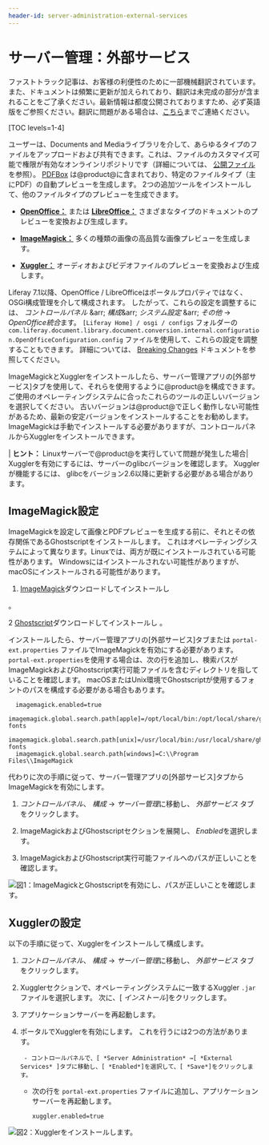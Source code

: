 ```yaml
---
header-id: server-administration-external-services
---
```


# サーバー管理：外部サービス

<p class="alert alert-info"><span class="wysiwyg-color-blue120">ファストトラック記事は、お客様の利便性のために一部機械翻訳されています。また、ドキュメントは頻繁に更新が加えられており、翻訳は未完成の部分が含まれることをご了承ください。最新情報は都度公開されておりますため、必ず英語版をご参照ください。翻訳に問題がある場合は、<a href="mailto:support-content-jp@liferay.com">こちら</a>までご連絡ください。</span></p>

[TOC levels=1-4]

ユーザーは、Documents and Mediaライブラリを介して、あらゆるタイプのファイルをアップロードおよび共有できます。これは、ファイルのカスタマイズ可能で権限が有効なオンラインリポジトリです（詳細については、 [公開ファイル ](/docs/7-1/user/-/knowledge_base/u/publishing-files) を参照）。 [PDFBox](https://pdfbox.apache.org/) は@product@に含まれており、特定のファイルタイプ（主にPDF）の自動プレビューを生成します。 2つの追加ツールをインストールして、他のファイルタイプのプレビューを生成できます。

  - [**OpenOffice：**](https://www.openoffice.org/) または [**LibreOffice：**](https://www.libreoffice.org/) さまざまなタイプのドキュメントのプレビューを変換および生成します。

  - [**ImageMagick：**](https://www.imagemagick.org/script/index.php) 多くの種類の画像の高品質な画像プレビューを生成します。

  - [**Xuggler：**](http://www.xuggle.com/xuggler/) オーディオおよびビデオファイルのプレビューを変換および生成します。

Liferay 7.1以降、OpenOffice / LibreOfficeはポータルプロパティではなく、OSGi構成管理を介して構成されます。 したがって、これらの設定を調整するには、 *コントロールパネル* \&arr; *構成*\&arr; *システム設定* \&arr; *その他* → *OpenOffice統合*ます。 `[Liferay Home] / osgi / configs` フォルダーの `com.liferay.document.library.document.conversion.internal.configuration.OpenOfficeConfiguration.config` ファイルを使用して、これらの設定を調整することもできます。 詳細については、 [Breaking Changes](https://portal.liferay.dev/docs/7-1/reference/-/knowledge_base/r/breaking-changes#moved-openoffice-properties-to-osgi-configuration) ドキュメントを参照してください。

ImageMagickとXugglerをインストールしたら、サーバー管理アプリの[外部サービス]タブを使用して、それらを使用するように@product@を構成できます。 ご使用のオペレーティングシステムに合ったこれらのツールの正しいバージョンを選択してください。 古いバージョンは@product@で正しく動作しない可能性があるため、最新の安定バージョンをインストールすることをお勧めします。 ImageMagickは手動でインストールする必要がありますが、コントロールパネルからXugglerをインストールできます。

| **ヒント：** Linuxサーバーで@product@を実行していて問題が発生した場合| Xugglerを有効にするには、サーバーのglibcバージョンを確認します。 Xugglerが機能するには、 glibcをバージョン2.6以降に更新する必要がある場合があります。

## ImageMagick設定

ImageMagickを設定して画像とPDFプレビューを生成する前に、それとその依存関係であるGhostscriptをインストールします。 これはオペレーティングシステムによって異なります。Linuxでは、両方が既にインストールされている可能性があります。 Windowsにはインストールされない可能性がありますが、macOSにインストールされる可能性があります。

1.  [ImageMagick](https://www.imagemagick.org/script/index.php)ダウンロードしてインストールし

 。</p></li> 
   
   2  [Ghostscript](https://www.ghostscript.com/)ダウンロードしてインストールし 。</p></li> </ol> 
  
  インストールしたら、サーバー管理アプリの[外部サービス]タブまたは `portal-ext.properties` ファイルでImageMagickを有効にする必要があります。 `portal-ext.properties`を使用する場合は、次の行を追加し、検索パスがImageMagickおよびGhostscript実行可能ファイルを含むディレクトリを指していることを確認します。 macOSまたはUnix環境でGhostscriptが使用するフォントのパスを構成する必要がある場合もあります。
  
      imagemagick.enabled=true
      imagemagick.global.search.path[apple]=/opt/local/bin:/opt/local/share/ghostscript/fonts:/opt/local/share/fonts/urw-fonts
      imagemagick.global.search.path[unix]=/usr/local/bin:/usr/local/share/ghostscript/fonts:/usr/local/share/fonts/urw-fonts
      imagemagick.global.search.path[windows]=C:\\Program Files\\ImageMagick
      
  
  代わりに次の手順に従って、サーバー管理アプリの[外部サービス]タブからImageMagickを有効にします。
  
  1.  *コントロールパネル*、 *構成* → *サーバー管理*に移動し、 *外部サービス* タブをクリックします。

2.  ImageMagickおよびGhostscriptセクションを展開し、 *Enabled*を選択します。

3.  ImageMagickおよびGhostscript実行可能ファイルへのパスが正しいことを確認します。

![図1：ImageMagickとGhostscriptを有効にし、パスが正しいことを確認します。](../../../../images/imagemagick-ghostscript.png)



## Xugglerの設定

以下の手順に従って、Xugglerをインストールして構成します。

1.  *コントロールパネル*、 *構成* → *サーバー管理*に移動し、 *外部サービス* タブをクリックします。

2.  Xugglerセクションで、オペレーティングシステムに一致するXuggler `.jar` ファイルを選択します。 次に、[ *インストール*]をクリックします。

3.  アプリケーションサーバーを再起動します。

4.  ポータルでXugglerを有効にします。 これを行うには2つの方法があります。
   
         - コントロールパネルで、[ *Server Administration* →[ *External Services* ]タブに移動し、[ *Enabled*]を選択して、[ *Save*]をクリックします。

      - 次の行を `portal-ext.properties` ファイルに追加し、アプリケーションサーバーを再起動します。
        
            xuggler.enabled=true
            

![図2：Xugglerをインストールします。](../../../../images/xuggler-install.png)

